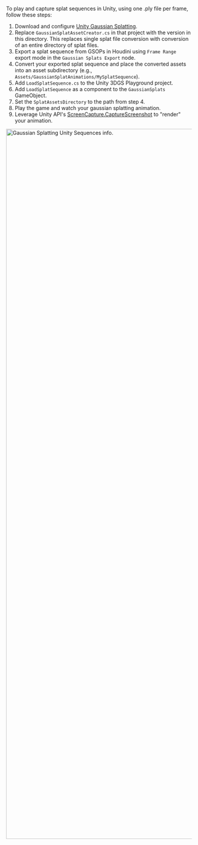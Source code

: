 To play and capture splat sequences in Unity, using one .ply file per frame, follow these steps:
1. Download and configure [Unity Gaussian Splatting](https://github.com/aras-p/UnityGaussianSplatting).
2. Replace `GaussianSplatAssetCreator.cs` in that project with the version in this directory. This replaces single splat file conversion with conversion of an entire directory of splat files.
3. Export a splat sequence from GSOPs in Houdini using `Frame Range` export mode in the `Gaussian Splats Export` node. 
4. Convert your exported splat sequence and place the converted assets into an asset subdirectory (e.g., `Assets/GaussianSplatAnimations/MySplatSequence`).
5. Add `LoadSplatSequence.cs` to the Unity 3DGS Playground project. 
6. Add `LoadSplatSequence` as a component to the `GaussianSplats` GameObject.
7. Set the `SplatAssetsDirectory` to the path from step 4. 
8. Play the game and watch your gaussian splatting animation.
9. Leverage Unity API's [ScreenCapture.CaptureScreenshot](https://docs.unity3d.com/ScriptReference/ScreenCapture.CaptureScreenshot.html) to "render" your animation.

<img src="https://raw.githubusercontent.com/david-rhodes/GSOPs/develop/help/images/unity_splat_sequences.png" title="Gaussian Splatting Unity Sequences." alt="Gaussian Splatting Unity Sequences info." width="1920">
